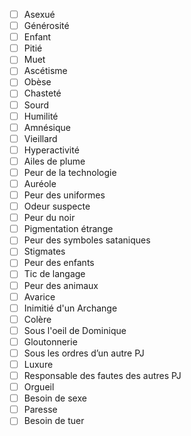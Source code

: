 - [ ] Asexué 
- [ ] Générosité
- [ ] Enfant 
- [ ] Pitié
- [ ] Muet 
- [ ] Ascétisme
- [ ] Obèse 
- [ ] Chasteté
- [ ] Sourd 
- [ ] Humilité
- [ ] Amnésique
- [ ] Vieillard 
- [ ] Hyperactivité
- [ ] Ailes de plume
- [ ] Peur de la technologie
- [ ] Auréole
- [ ] Peur des uniformes
- [ ] Odeur suspecte 
- [ ] Peur du noir
- [ ] Pigmentation étrange 
- [ ] Peur des symboles sataniques
- [ ] Stigmates
- [ ] Peur des enfants
- [ ] Tic de langage 
- [ ] Peur des animaux
- [ ] Avarice 
- [ ] Inimitié d'un Archange
- [ ] Colère 
- [ ] Sous l'oeil de Dominique
- [ ] Gloutonnerie 
- [ ] Sous les ordres d’un autre PJ
- [ ] Luxure 
- [ ] Responsable des fautes des autres PJ
- [ ] Orgueil 
- [ ] Besoin de sexe
- [ ] Paresse 
- [ ] Besoin de tuer